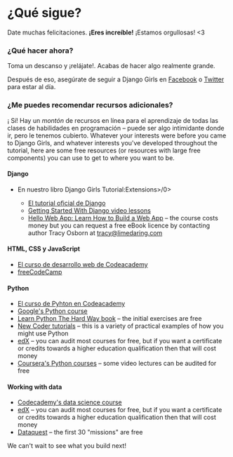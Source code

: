 # ¿Qué sigue?

Date muchas felicitaciones. **¡Eres increíble!** ¡Estamos orgullosas! <3

### ¿Qué hacer ahora?

Toma un descanso y ¡relájate!. Acabas de hacer algo realmente grande.

Después de eso, asegúrate de seguir a Django Girls en [Facebook](http://facebook.com/djangogirls) o [Twitter](https://twitter.com/djangogirls) para estar al día.

### ¿Me puedes recomendar recursos adicionales?

¡ Sí! Hay un *montón* de recursos en línea para el aprendizaje de todas las clases de habilidades en programación – puede ser algo intimidante donde ir, pero le tenemos cubierto. Whatever your interests were before you came to Django Girls, and whatever interests you've developed throughout the tutorial, here are some free resources (or resources with large free components) you can use to get to where you want to be.

#### Django

- En nuestro libro Django Girls Tutorial:Extensions>/0></li> 
    
    - [El tutorial oficial de Django](https://docs.djangoproject.com/en/2.0/intro/tutorial01/)
    - [Getting Started With Django video lessons](http://www.gettingstartedwithdjango.com/)
    - [Hello Web App: Learn How to Build a Web App](https://hellowebbooks.com/learn-django/) – the course costs money but you can request a free eBook licence by contacting author Tracy Osborn at <tracy@limedaring.com></ul> 
    
    #### HTML, CSS y JavaScript
    
    - [El curso de desarrollo web de Codeacademy](https://www.codecademy.com/learn/paths/web-development)
    - [freeCodeCamp](https://www.freecodecamp.org/)
    
    #### Python
    
    - [El curso de Pyhton en Codeacademy](https://www.codecademy.com/learn/learn-python)
    - [Google's Python course](https://developers.google.com/edu/python/)
    - [Learn Python The Hard Way book](http://learnpythonthehardway.org/book/) – the initial exercises are free
    - [New Coder tutorials](http://newcoder.io/tutorials/) – this is a variety of practical examples of how you might use Python
    - [edX](https://www.edx.org/course?search_query=python) – you can audit most courses for free, but if you want a certificate or credits towards a higher education qualification then that will cost money
    - [Coursera's Python courses](https://www.coursera.org/specializations/python) – some video lectures can be audited for free
    
    #### Working with data
    
    - [Codecademy's data science course](https://www.codecademy.com/learn/paths/data-science)
    - [edX](https://www.edx.org/course/?search_query=python&subject=Data%20Analysis%20%26%20Statistics) – you can audit most courses for free, but if you want a certificate or credits towards a higher education qualification then that will cost money
    - [Dataquest](https://www.dataquest.io/) – the first 30 "missions" are free
    
    We can't wait to see what you build next!